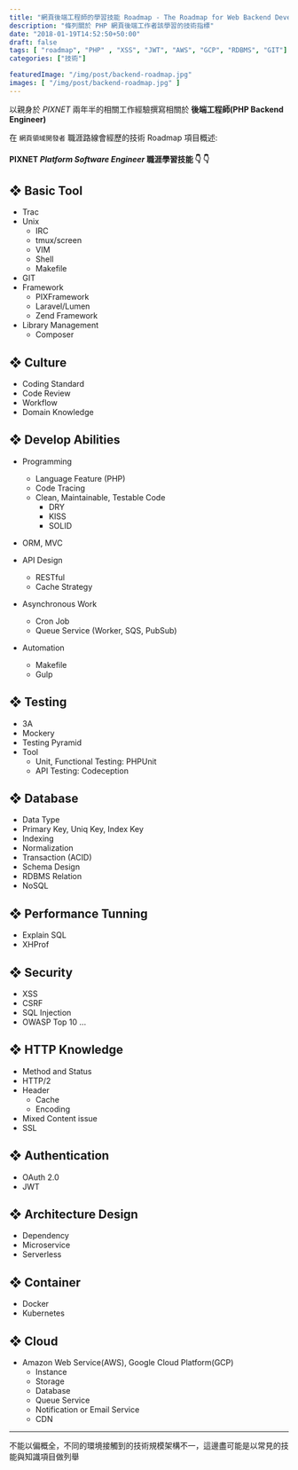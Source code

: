 ```yaml
---
title: "網頁後端工程師的學習技能 Roadmap - The Roadmap for Web Backend Developer in PIXNET"
description: "條列關於 PHP 網頁後端工作者該學習的技術指標"
date: "2018-01-19T14:52:50+50:00"
draft: false
tags: [ "roadmap", "PHP" , "XSS", "JWT", "AWS", "GCP", "RDBMS", "GIT"]
categories: ["技術"]

featuredImage: "/img/post/backend-roadmap.jpg"
images: [ "/img/post/backend-roadmap.jpg" ]
---
```


以親身於 _PIXNET_ 兩年半的相關工作經驗撰寫相關於 __後端工程師(PHP Backend Engineer)__


在 `網頁領域開發者` 職涯路線會經歷的技術 Roadmap 項目概述:


#### <span class="text-primary">PIXNET</span> _Platform Software Engineer_  職涯學習技能   👇  👇

## ❖ Basic Tool
- Trac
- Unix
    - IRC
    - tmux/screen
    - VIM
    - Shell
    - Makefile
- GIT
- Framework
    - PIXFramework
    - Laravel/Lumen
    - Zend Framework
- Library Management
    - Composer

## ❖ Culture
- Coding Standard
- Code Review
- Workflow
- Domain Knowledge


## ❖ Develop Abilities

- Programming
    - Language Feature (PHP)
    - Code Tracing
    - Clean, Maintainable, Testable Code
        - DRY
        - KISS
        - SOLID

- ORM, MVC
- API Design
    - RESTful
    - Cache Strategy
- Asynchronous Work
    - Cron Job
    - Queue Service (Worker, SQS, PubSub)
- Automation
    - Makefile
    - Gulp

## ❖ Testing
- 3A
- Mockery
- Testing Pyramid
- Tool
   - Unit, Functional Testing: PHPUnit
   - API Testing: Codeception

## ❖ Database
- Data Type
- Primary Key, Uniq Key, Index Key
- Indexing
- Normalization
- Transaction (ACID)
- Schema Design
- RDBMS Relation
- NoSQL

## ❖ Performance Tunning
- Explain SQL
- XHProf

## ❖ Security
- XSS
- CSRF
- SQL Injection
- OWASP Top 10 ...

## ❖ HTTP Knowledge
- Method and Status
- HTTP/2
- Header
    - Cache
    - Encoding
- Mixed Content issue
- SSL

## ❖ Authentication
- OAuth 2.0
- JWT

## ❖ Architecture Design
- Dependency
- Microservice
- Serverless


## ❖ Container
- Docker
- Kubernetes

## ❖ Cloud
- Amazon Web Service(AWS), Google Cloud Platform(GCP)
    - Instance
    - Storage
    - Database
    - Queue Service
    - Notification or Email Service
    - CDN

----

不能以偏概全，不同的環境接觸到的技術規模架構不一，這邊盡可能是以常見的技能與知識項目做列舉